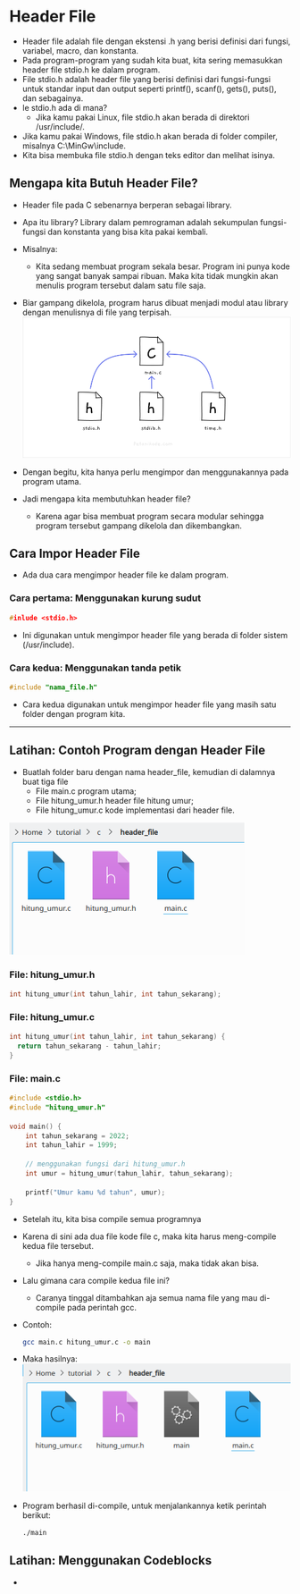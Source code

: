 # Header File
- Header file adalah file dengan ekstensi .h yang berisi definisi dari fungsi, variabel, macro, dan konstanta.
- Pada program-program yang sudah kita buat, kita sering memasukkan header file stdio.h ke dalam program.
- File stdio.h adalah header file yang berisi definisi dari fungsi-fungsi untuk standar input dan output seperti printf(), scanf(), gets(), puts(), dan sebagainya.
- le stdio.h ada di mana?
  - Jika kamu pakai Linux, file stdio.h akan berada di direktori /usr/include/.
- Jika kamu pakai Windows, file stdio.h akan berada di folder compiler, misalnya C:\MinGw\include.
- Kita bisa membuka file stdio.h dengan teks editor dan melihat isinya.

## Mengapa kita Butuh Header File?
- Header file pada C sebenarnya berperan sebagai library.
- Apa itu library? Library dalam pemrograman adalah sekumpulan fungsi-fungsi dan konstanta yang bisa kita pakai kembali.
- Misalnya:
  - Kita sedang membuat program sekala besar. Program ini punya kode yang sangat banyak sampai ribuan. Maka kita tidak mungkin akan menulis program tersebut dalam satu file saja.
- Biar gampang dikelola, program harus dibuat menjadi modul atau library dengan menulisnya di file yang terpisah.
  ![alt text](docs/images/image-12.png)

- Dengan begitu, kita hanya perlu mengimpor dan menggunakannya pada program utama.
- Jadi mengapa kita membutuhkan header file?
  - Karena agar bisa membuat program secara modular sehingga program tersebut gampang dikelola dan dikembangkan.

## Cara Impor Header File
- Ada dua cara mengimpor header file ke dalam program.

### Cara pertama: Menggunakan kurung sudut
```c
#inlude <stdio.h>
```
- Ini digunakan untuk mengimpor header file yang berada di folder sistem (/usr/include).

### Cara kedua: Menggunakan tanda petik
```c
#include "nama_file.h"
```
- Cara kedua digunakan untuk mengimpor header file yang masih satu folder dengan program kita.

---
## Latihan: Contoh Program dengan Header File
- Buatlah folder baru dengan nama header_file, kemudian di dalamnya buat tiga file
  - File main.c program utama;
  - File hitung_umur.h header file hitung umur;
  - File hitung_umur.c kode implementasi dari header file.

![alt text](docs/images/image-13.png)

### File: hitung_umur.h
```c
int hitung_umur(int tahun_lahir, int tahun_sekarang);
```

### File: hitung_umur.c
```c
int hitung_umur(int tahun_lahir, int tahun_sekarang) {
  return tahun_sekarang - tahun_lahir;
} 
```

### File: main.c
```c
#include <stdio.h>
#include "hitung_umur.h"

void main() {
    int tahun_sekarang = 2022;
    int tahun_lahir = 1999;
    
    // menggunakan fungsi dari hitung_umur.h
    int umur = hitung_umur(tahun_lahir, tahun_sekarang);
    
    printf("Umur kamu %d tahun", umur);
} 
```

- Setelah itu, kita bisa compile semua programnya
- Karena di sini ada dua file kode file c, maka kita harus meng-compile kedua file tersebut.
  - Jika hanya meng-compile main.c saja, maka tidak akan bisa.

- Lalu gimana cara compile kedua file ini?
  - Caranya tinggal ditambahkan aja semua nama file yang mau di-compile pada perintah gcc.

- Contoh:
  ```bash
  gcc main.c hitung_umur.c -o main
  ```

- Maka hasilnya:
  ![alt text](docs/images/image-14.png)

- Program berhasil di-compile, untuk menjalankannya ketik perintah berikut:
  ```bash
  ./main
  ```

## Latihan: Menggunakan Codeblocks
- 